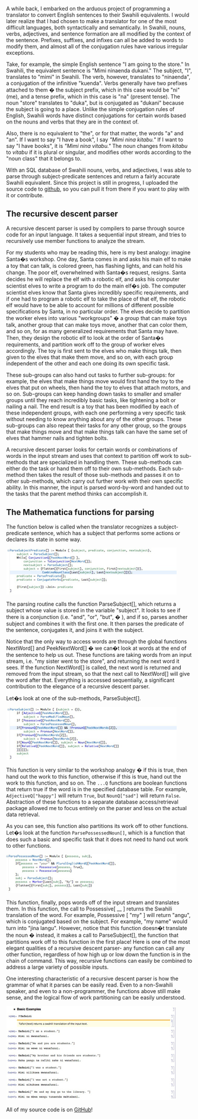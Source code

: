 A while back, I embarked on the arduous project of programming a translator to convert English sentences to their Swahili equivalents. I would later realize that I had chosen to make a translator for one of the most difficult languages, both syntactically and semantically. In Swahili, nouns, verbs, adjectives, and sentence formation are all modified by the context of the sentence. Prefixes, suffixes, and infixes can all be added to words to modify them, and almost all of the conjugation rules have various irregular exceptions.

Take, for example, the simple English sentence "I am going to the store." In Swahili, the equivalent sentence is "Mimi ninaenda dukani." The subject, "I", translates to "mimi" in Swahili. The verb, however, translates to "ninaenda", a conjugation of the infinitive "kuenda". Verbs generally have two prefixes attached to them � the subject prefix, which in this case would be "ni" (me), and a tense prefix, which in this case is "na" (present tense). The noun "store" translates to "duka", but is conjugated as "dukani" because the subject is going to a place. Unlike the simple conjugation rules of English, Swahili words have distinct conjugations for certain words based on the nouns and verbs that they are in the context of.

Also, there is no equivalent to "the", or for that matter, the words "a" and "an". If I want to say "I have a book", I say *"Mimi nina kitabu."* If I want to say "I have books", it is *"Mimi nina vitabu."* The noun changes from *kitabu* to *vitabu* if it is plural or singular, and modifies other words according to the "noun class" that it belongs to.

With an SQL database of Swahili nouns, verbs, and adjectives, I was able to parse through subject-predicate sentences and return a fairly accurate Swahili equivalent. Since this project is still in progress, I uploaded the source code to [github](https://github.com/keshavsaharia/Swahili-Translator), so you can pull it from there if you want to play with it or contribute.

## The recursive descent parser

A recursive descent parser is used by compilers to parse through source code for an input language. It takes a sequential input stream, and tries to recursively use member functions to analyze the stream.

For my students who may be reading this, here is my best analogy: imagine Santa�s workshop. One day, Santa comes in and asks his main elf to make a toy that can talk, is colored green, has flashing lights, and can hold his change. The poor elf, overwhelmed with Santa�s request, resigns. Santa decides he will replace the elf with a robotic elf, and asks his computer scientist elves to write a program to do the main elf�s job. The computer scientist elves know that Santa gives incredibly specific requirements, and if one had to program a robotic elf to take the place of that elf, the robotic elf would have to be able to account for millions of different possible specifications by Santa, in no particular order. The elves decide to partition the worker elves into various "workgroups" � a group that can make toys talk, another group that can make toys move, another that can color them, and so on, for as many generalized requirements that Santa may have. Then, they design the robotic elf to look at the order of Santa�s requirements, and partition work off to the group of worker elves accordingly. The toy is first sent to the elves who make things talk, then given to the elves that make them move, and so on, with each group independent of the other and each one doing its own specific task.

These sub-groups can also hand out tasks to further sub-groups: for example, the elves that make things move would first hand the toy to the elves that put on wheels, then hand the toy to elves that attach motors, and so on. Sub-groups can keep handing down tasks to smaller and smaller groups until they reach incredibly basic tasks, like tightening a bolt or nailing a nail. The end result is a toy that has been modified by each of these independent groups, with each one performing a very specific task without needing to know anything about any of the other groups. These sub-groups can also repeat their tasks for any other group, so the groups that make things move and that make things talk can have the same set of elves that hammer nails and tighten bolts.

A recursive descent parser looks for certain words or combinations of words in the input stream and uses that context to partition off work to sub-methods that are specialized in handling them. These sub-methods can either do the task or hand them off to their own sub-methods. Each sub-method then takes the result of those sub-methods and passes it on to other sub-methods, which carry out further work with their own specific ability. In this manner, the input is parsed word-by-word and handed out to the tasks that the parent method thinks can accomplish it.

## The Mathematica functions for parsing

The function below is called when the translator recognizes a subject-predicate sentence, which has a subject that performs some actions or declares its state in some way.

![](/img/building/swahili/1.jpg)

The parsing routine calls the function ParseSubject[], which returns a subject whose value is stored in the variable "subject". It looks to see if there is a conjunction (i.e. "and", "or", "but", � ), and if so, parses another subject and combines it with the first one. It then parses the predicate of the sentence, conjugates it, and joins it with the subject.

Notice that the only way to access words are through the global functions NextWord[] and PeekNextWord[] � we can�t look at words at the end of the sentence to help us out. These functions are taking words from an input stream, i.e. "my sister went to the store", and returning the next word it sees. If the function NextWord[] is called, the next word is returned and removed from the input stream, so that the next call to NextWord[] will give the word after that. Everything is accessed sequentially, a significant contribution to the elegance of a recursive descent parser.

Let�s look at one of the sub-methods, ParseSubject[].

![](/img/building/swahili/2.jpeg)

This function is very similar to the workshop analogy � if this is true, then hand out the work to this function, otherwise if this is true, hand out the work to this function, and so on. The `...Q` functions are boolean functions that return true if the word is in the specified database table. For example, `AdjectiveQ["happy"]` will return `True`, but `NounQ["sad"]` will return `False`. Abstraction of these functions to a separate database access/retrieval package allowed me to focus entirely on the parser and less on the actual data retrieval.

As you can see, this function also partitions its work off to other functions. Let�s look at the function `ParsePossessedNoun[]`, which is a function that does such a basic and specific task that it does not need to hand out work to other functions.

![](/img/building/swahili/3.jpeg)

This function, finally, pops words off of the input stream and translates them. In this function, the call to Possessive[ __ ] returns the Swahili translation of the word. For example, Possessive [ "my" ] will return "angu", which is conjugated based on the subject. For example, "my name" would turn into "jina langu". However, notice that this function doesn�t translate the noun � instead, it makes a call to ParseSubject[], the function that partitions work off to this function in the first place! Here is one of the most elegant qualities of a recursive descent parser- any function can call any other function, regardless of how high up or low down the function is in the chain of command. This way, recursive functions can easily be combined to address a large variety of possible inputs.

One interesting characteristic of a recursive descent parser is how the grammar of what it parses can be easily read. Even to a non-Swahili speaker, and even to a non-programmer, the functions above still make sense, and the logical flow of work partitioning can be easily understood.

![](/img/building/swahili/4.jpg)

All of my source code is on [GitHub](https://github.com/keshavsaharia/Swahili-Translator)!

